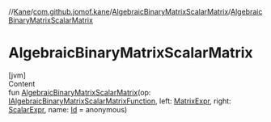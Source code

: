 //[Kane](../../index.md)/[com.github.jomof.kane](../index.md)/[AlgebraicBinaryMatrixScalarMatrix](index.md)/[AlgebraicBinaryMatrixScalarMatrix](-algebraic-binary-matrix-scalar-matrix.md)



# AlgebraicBinaryMatrixScalarMatrix  
[jvm]  
Content  
fun [AlgebraicBinaryMatrixScalarMatrix](-algebraic-binary-matrix-scalar-matrix.md)(op: [IAlgebraicBinaryMatrixScalarMatrixFunction](../-i-algebraic-binary-matrix-scalar-matrix-function/index.md), left: [MatrixExpr](../-matrix-expr/index.md), right: [ScalarExpr](../-scalar-expr/index.md), name: [Id](../../com.github.jomof.kane.impl/index.md#%5Bcom.github.jomof.kane.impl%2FId%2F%2F%2FPointingToDeclaration%2F%5D%2FClasslikes%2F-1712679262) = anonymous)  



